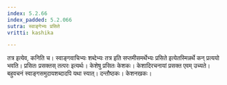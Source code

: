 ```yaml
---
index: 5.2.66
index_padded: 5.2.066
sutra: स्वाङ्गेभ्यः प्रसिते
vritti: kashika

---
```

तत्र इत्येव, कनिति च। स्वाङ्गवाचिभ्यः शब्देभ्यः तत्र इति सप्तमीसमर्थेभ्यः प्रसिते इत्येतस्मिन्नर्थे कन् प्रत्ययो भवति। प्रसितः प्रसक्तस् तत्परः इत्यर्थः। केशेषु प्रसितः केशकः। केशादिरचनायां प्रसक्त एवम् उच्यते। बहुवचनं स्वाङ्गसमुदायशब्दादपि यथा स्यात्। दन्तौष्ठकः। केशनखकः।